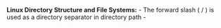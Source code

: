 **Linux Directory Structure and File Systems:**
    - The forward slash ( / ) is used as a directory separator in directory path
    - 
